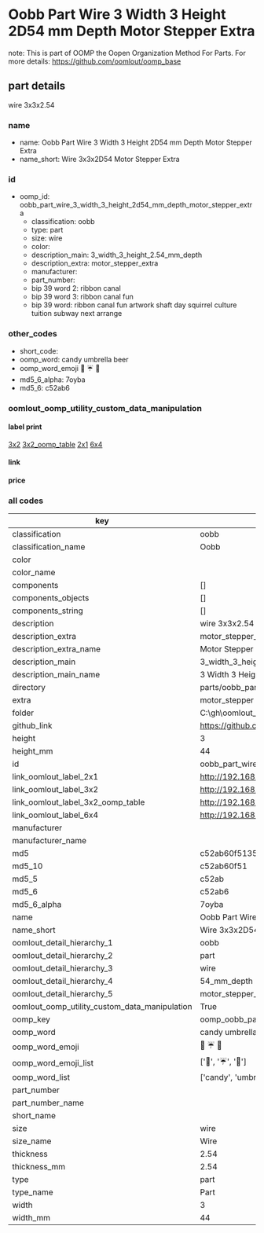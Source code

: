 # Oobb Part Wire 3 Width 3 Height 2D54 mm Depth Motor Stepper Extra  

note: This is part of OOMP the Oopen Organization Method For Parts. For more details: https://github.com/oomlout/oomp_base

##  part details
  



wire 3x3x2.54



### name
* name: Oobb Part Wire 3 Width 3 Height 2D54 mm Depth Motor Stepper Extra
* name_short: Wire 3x3x2D54 Motor Stepper Extra
### id
* oomp_id: oobb_part_wire_3_width_3_height_2d54_mm_depth_motor_stepper_extra
  * classification: oobb
  * type: part
  * size: wire
  * color: 
  * description_main: 3_width_3_height_2.54_mm_depth
  * description_extra: motor_stepper_extra
  * manufacturer: 
  * part_number: 
  * bip 39 word 2: ribbon canal
  * bip 39 word 3: ribbon canal fun
  * bip 39 word: ribbon canal fun artwork shaft day squirrel culture tuition subway next arrange

### other_codes
* short_code: 
* oomp_word: candy umbrella beer
* oomp_word_emoji :candy: :umbrella: :beer:
* md5_6_alpha: 7oyba
* md5_6: c52ab6






### oomlout_oomp_utility_custom_data_manipulation
#### label print
[3x2](http://192.168.1.245:1112/?label=oomp%207oyba)
[3x2_oomp_table](http://192.168.1.108:1112/?label=oomp%207oyba)
[2x1](http://192.168.1.242:1112/?label=oomp%207oyba)
[6x4](http://192.168.1.55:1112/?label=oomp%207oyba)    

#### link

                              

#### price







### all codes 
| key | value |  
| --- | --- |  
| classification | oobb |  
| classification_name | Oobb |  
| color |  |  
| color_name |  |  
| components | [] |  
| components_objects | [] |  
| components_string | [] |  
| description | wire 3x3x2.54 |  
| description_extra | motor_stepper_extra |  
| description_extra_name | Motor Stepper Extra |  
| description_main | 3_width_3_height_2.54_mm_depth |  
| description_main_name | 3 Width 3 Height 2.54 mm Depth |  
| directory | parts/oobb_part_wire_3_width_3_height_2d54_mm_depth_motor_stepper_extra |  
| extra | motor_stepper |  
| folder | C:\gh\oomlout_oobb_version_4_generated_parts\parts\oobb_part_wire_3_width_3_height_2d54_mm_depth_motor_stepper_extra |  
| github_link | https://github.com/oomlout/oomlout_oomp_part_src/tree/main/parts/oobb_part_wire_3_width_3_height_2d54_mm_depth_motor_stepper_extra |  
| height | 3 |  
| height_mm | 44 |  
| id | oobb_part_wire_3_width_3_height_2d54_mm_depth_motor_stepper_extra |  
| link_oomlout_label_2x1 | http://192.168.1.242:1112/?label=oomp%207oyba |  
| link_oomlout_label_3x2 | http://192.168.1.245:1112/?label=oomp%207oyba |  
| link_oomlout_label_3x2_oomp_table | http://192.168.1.108:1112/?label=oomp%207oyba |  
| link_oomlout_label_6x4 | http://192.168.1.55:1112/?label=oomp%207oyba |  
| manufacturer |  |  
| manufacturer_name |  |  
| md5 | c52ab60f51359a74e06270d2bc0845c8 |  
| md5_10 | c52ab60f51 |  
| md5_5 | c52ab |  
| md5_6 | c52ab6 |  
| md5_6_alpha | 7oyba |  
| name | Oobb Part Wire 3 Width 3 Height 2D54 mm Depth Motor Stepper Extra |  
| name_short | Wire 3x3x2D54 Motor Stepper Extra |  
| oomlout_detail_hierarchy_1 | oobb |  
| oomlout_detail_hierarchy_2 | part |  
| oomlout_detail_hierarchy_3 | wire |  
| oomlout_detail_hierarchy_4 | 54_mm_depth |  
| oomlout_detail_hierarchy_5 | motor_stepper_extra |  
| oomlout_oomp_utility_custom_data_manipulation | True |  
| oomp_key | oomp_oobb_part_wire_3_width_3_height_2d54_mm_depth_motor_stepper_extra |  
| oomp_word | candy umbrella beer |  
| oomp_word_emoji | :candy: :umbrella: :beer: |  
| oomp_word_emoji_list | [':candy:', ':umbrella:', ':beer:'] |  
| oomp_word_list | ['candy', 'umbrella', 'beer'] |  
| part_number |  |  
| part_number_name |  |  
| short_name |  |  
| size | wire |  
| size_name | Wire |  
| thickness | 2.54 |  
| thickness_mm | 2.54 |  
| type | part |  
| type_name | Part |  
| width | 3 |  
| width_mm | 44 |  
